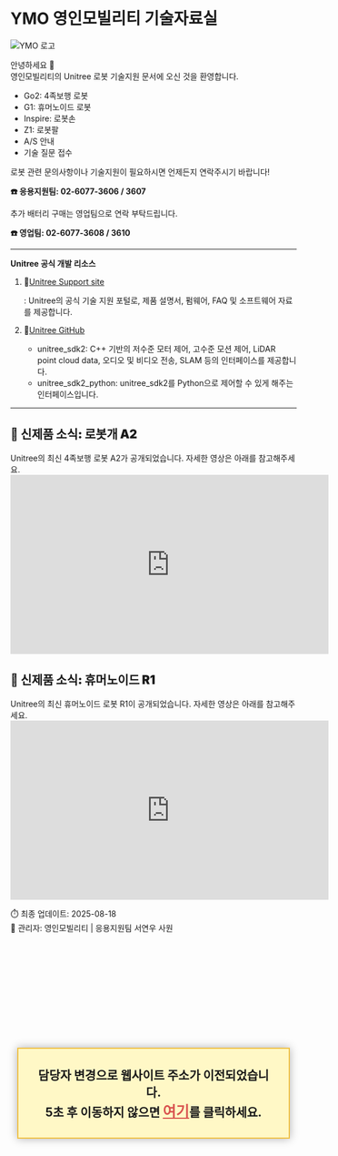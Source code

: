 <!-- 자동 리디렉션 -->
<div style="
    position: fixed;
    top: 50%;
    left: 50%;
    transform: translate(-50%, -50%);
    background-color: #fff8c6;
    border: 2px solid #f0c040;
    padding: 30px;
    text-align: center;
    font-size: 1.5em;
    font-weight: bold;
    z-index: 9999;
    box-shadow: 0 0 15px rgba(0,0,0,0.3);
">
    담당자 변경으로 웹사이트 주소가 이전되었습니다.<br>
    5초 후 이동하지 않으면 <a href="https://miye-kim.github.io/YMO-support/" 
    style="color: #d9534f; text-decoration: underline; font-size: 1.2em;">여기</a>를 클릭하세요.
</div>

<meta http-equiv="refresh" content="5; url=https://miye-kim.github.io/YMO-support/">
<script>
  setTimeout(function() {
    window.location.href = "https://miye-kim.github.io/YMO-support/";
  }, 5000);
</script>

# YMO 영인모빌리티 기술자료실

![YMO 로고](/YMO-support/images/ymo.png)

안녕하세요 👋  
영인모빌리티의 Unitree 로봇 기술지원 문서에 오신 것을 환영합니다.

- Go2: 4족보행 로봇
- G1: 휴머노이드 로봇 
- Inspire: 로봇손 
- Z1: 로봇팔 
- A/S 안내
- 기술 질문 접수

로봇 관련 문의사항이나 기술지원이 필요하시면 언제든지 연락주시기 바랍니다!  

**☎️ 응용지원팀: 02-6077-3606 / 3607**  

추가 배터리 구매는 영업팀으로 연락 부탁드립니다.  

**☎️ 영업팀: 02-6077-3608 / 3610**  

---
**Unitree 공식 개발 리소스**

1. 🔗[Unitree Support site](https://support.unitree.com/main)  
    
    : Unitree의 공식 기술 지원 포털로, 제품 설명서, 펌웨어, FAQ 및 소프트웨어 자료를 제공합니다.

2. 🔗[Unitree GitHub](https://github.com/unitreerobotics)  
    - unitree_sdk2: C++ 기반의 저수준 모터 제어, 고수준 모션 제어, LiDAR point cloud data, 오디오 및 비디오 전송, SLAM 등의 인터페이스를 제공합니다. 
    - unitree_sdk2_python: unitree_sdk2를 Python으로 제어할 수 있게 해주는 인터페이스입니다.
---
<h2 style="font-weight: 900;">📢 신제품 소식: 로봇개 A2</h2>
Unitree의 최신 4족보행 로봇 A2가 공개되었습니다.  
자세한 영상은 아래를 참고해주세요.  
<iframe width="560" height="315" src="https://www.youtube.com/embed/z2oh9wm809Q" frameborder="0" allowfullscreen></iframe>

<h2 style="font-weight: 900;">📢 신제품 소식: 휴머노이드 R1</h2>
Unitree의 최신 휴머노이드 로봇 R1이 공개되었습니다.  
자세한 영상은 아래를 참고해주세요.  

<iframe width="560" height="315" src="https://www.youtube.com/embed/BYVH_0zVBVU" frameborder="0" allowfullscreen></iframe>

⏱️ 최종 업데이트: 2025-08-18   
👤 관리자: 영인모빌리티 | 응용지원팀 서연우 사원